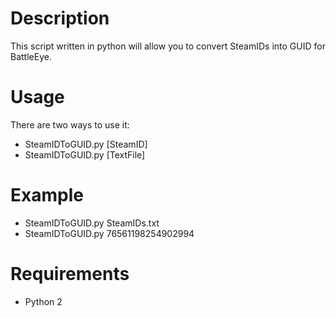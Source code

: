 # Description

This script written in python will allow you to convert SteamIDs into GUID for BattleEye.

# Usage

There are two ways to use it: 
- SteamIDToGUID.py [SteamID]
- SteamIDToGUID.py [TextFile]

# Example

- SteamIDToGUID.py SteamIDs.txt
- SteamIDToGUID.py 76561198254902994

# Requirements

- Python 2
